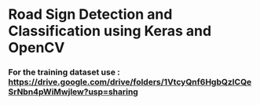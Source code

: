 # Road Sign Detection and Classification using Keras and OpenCV
### For the training dataset use : https://drive.google.com/drive/folders/1VtcyQnf6HgbQzlCQeSrNbn4pWiMwjlew?usp=sharing

